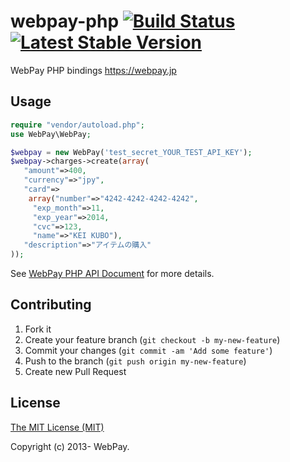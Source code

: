 # webpay-php [![Build Status](https://travis-ci.org/webpay/webpay-php.png)](https://travis-ci.org/webpay/webpay-php) [![Latest Stable Version](https://poser.pugx.org/webpay/webpay/v/stable.png)](https://packagist.org/packages/webpay/webpay)

WebPay PHP bindings  https://webpay.jp

## Usage

```php
require "vendor/autoload.php";
use WebPay\WebPay;

$webpay = new WebPay('test_secret_YOUR_TEST_API_KEY');
$webpay->charges->create(array(
   "amount"=>400,
   "currency"=>"jpy",
   "card"=>
    array("number"=>"4242-4242-4242-4242",
     "exp_month"=>11,
     "exp_year"=>2014,
     "cvc"=>123,
     "name"=>"KEI KUBO"),
   "description"=>"アイテムの購入"
));
```

See [WebPay PHP API Document](https://webpay.jp/docs/api/php) for more details.

## Contributing

1. Fork it
2. Create your feature branch (`git checkout -b my-new-feature`)
3. Commit your changes (`git commit -am 'Add some feature'`)
4. Push to the branch (`git push origin my-new-feature`)
5. Create new Pull Request

## License

[The MIT License (MIT)](http://opensource.org/licenses/mit-license.html)

Copyright (c) 2013- WebPay.
